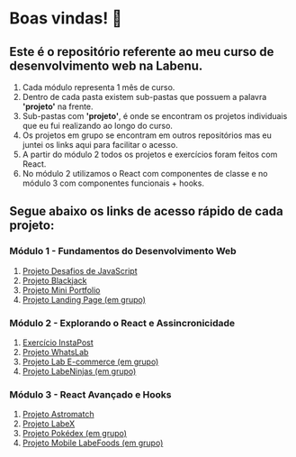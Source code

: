 # Boas vindas! 👋

## Este é o repositório referente ao meu curso de desenvolvimento web na Labenu.

1. Cada módulo representa 1 mês de curso. 
2. Dentro de cada pasta existem sub-pastas que possuem a palavra **'projeto'** na frente. 
3. Sub-pastas com **'projeto'**, é onde se encontram os projetos individuais que eu fui realizando ao longo do curso.
4. Os projetos em grupo se encontram em outros repositórios mas eu juntei os links aqui para facilitar o acesso.
5. A partir do módulo 2 todos os projetos e exercícios foram feitos com React.
6. No módulo 2 utilizamos o React com componentes de classe e no módulo 3 com componentes funcionais + hooks.

## Segue abaixo os links de acesso rápido de cada projeto:

### Módulo 1 - Fundamentos do Desenvolvimento Web

1. [Projeto Desafios de JavaScript](https://github.com/davidshenrique/labenu/tree/master/modulo1/projeto-lista-js)
2. [Projeto Blackjack](https://github.com/davidshenrique/labenu/tree/master/modulo1/projeto-blackjack)
3. [Projeto Mini Portfolio](https://github.com/davidshenrique/labenu/tree/master/modulo1/projeto-portfolio)
4. [Projeto Landing Page (em grupo)](https://github.com/future4code/Alves-landing-page4)

### Módulo 2 - Explorando o React e Assincronicidade

1. [Exercício InstaPost](https://github.com/davidshenrique/labenu/tree/master/modulo2/estados-insta4)
2. [Projeto WhatsLab](https://github.com/davidshenrique/labenu/tree/master/modulo2/projeto-whatslab)
3. [Projeto Lab E-commerce (em grupo)](https://github.com/future4code/Alves-labe-commerce4)
4. [Projeto LabeNinjas (em grupo)](https://github.com/future4code/Alves-labe-ninja2)

### Módulo 3 - React Avançado e Hooks

1. [Projeto Astromatch](https://github.com/davidshenrique/labenu/tree/master/modulo3/projeto-astromatch)
2. [Projeto LabeX](https://github.com/davidshenrique/labenu/tree/master/modulo3/projeto-labex)
3. [Projeto Pokédex (em grupo)](https://github.com/future4code/Alves-pokedex12)
4. [Projeto Mobile LabeFoods (em grupo)](https://github.com/future4code/Alves-labe-food8)

